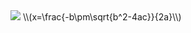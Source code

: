 <img src="http://www.forkosh.com/mathtex.cgi? \Large x=\frac{-b\pm\sqrt{b^2-4ac}}{2a}">
\\(x=\frac{-b\pm\sqrt{b^2-4ac}}{2a}\\)